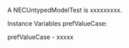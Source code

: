 A NECUntypedModelTest is xxxxxxxxx.Instance Variables	prefValueCase:		<Object>prefValueCase	- xxxxx